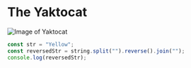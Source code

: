 # The Yaktocat
![Image of Yaktocat](https://octodex.github.com/images/yaktocat.png)

``` javascript
const str = "Yellow";
const reversedStr = string.split("").reverse().join("");
console.log(reversedStr);
```
